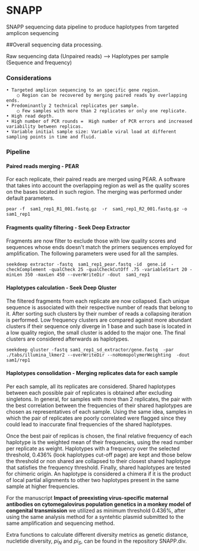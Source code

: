 # SNAPP

SNAPP sequencing data pipeline to produce haplotypes from targeted amplicon sequencing

##Overall sequencing data processing. 

Raw sequencing data (Unpaired reads)   -->  Haplotypes per sample (Sequence and frequency)


### Considerations

	• Targeted amplicon sequencing to an specific gene region.
		○ Region can be recovered by merging paired reads by overlapping ends.  
	• Predominantly 2 technical replicates per sample. 
		○ Few samples with more than 2 replicates or only one replicate. 
	• High read depth. 
	• High number of PCR rounds =  High number of PCR errors and increased variability between replicas.
	• Variable initial sample size: Variable viral load at different sampling points in time and fluid. 
	
	
### Pipeline

#### Paired reads merging - PEAR
For each replicate, their paired reads are merged using PEAR. A software that takes into account the overlapping region as well as the quality scores on the bases located in such region. The merging was performed under default parameters.

`pear -f  sam1_rep1_R1_001.fastq.gz  -r  sam1_rep1_R2_001.fastq.gz -o  sam1_rep1`

#### Fragments quality filtering - Seek Deep Extractor
Fragments are now filter to exclude those with low quality scores and sequences whose ends doesn't match the primers sequences employed for amplification. 
The following parameters were used for all the samples. 

`seekdeep extractor -fastq  sam1_rep1_pear.fastq -id  gene.id  -checkComplement -qualCheck 25 -qualCheckCutOff .75 -variableStart 20 -minLen 350 -maxLen 450 --overWriteDir -dout  sam1_rep1`

#### Haplotypes calculation - Seek Deep Qluster
The filtered fragments from each replicate are now collapsed.  Each unique sequence is associated with their respective number of reads that belong to it. After sorting such clusters by their number of reads a collapsing iteration is performed. Low frequency clusters are compared against more abundant clusters if their sequence only diverge in 1 base and such base is located in a low quality region, the small cluster is added to the major one.  The final clusters are considered afterwards as haplotypes. 

`seekdeep qluster -fastq sam1_rep1_sd_extractor/gene.fastq  -par ./tabs/illumina_lkmer2 --overWriteDir --noHomopolymerWeighting  -dout  sam1/rep1`

#### Haplotypes consolidation - Merging replicates data for each sample

Per each sample, all its replicates are considered. Shared haplotypes between each possible pair of replicates is obtained after excluding singletons. In general, for samples with more than 2 replicates, the pair with the best correlation between the frequencies of their shared haplotypes are chosen as representatives of each sample. Using the same idea, samples in which the pair of replicates are poorly correlated were flagged since they could lead to inaccurate final frequencies of the shared haplotypes.  

Once the best pair of replicas is chosen, the final relative frequency of each haplotype is the weighted mean of their frequencies, using the read number per replicate as weight. Haplotypes with a frequency over the selected threshold, 0.436% (look haplotypes cut-off  page) are kept and those below the threshold or non shared are collapsed to their closest shared haplotype that satisfies the frequency threshold. Finally, shared haplotypes are tested for chimeric origin. An haplotype is considered a chimera if it is the product of local partial alignments to other two haplotypes present in the same sample  at higher frequencies. 

For the manuscript **Impact of preexisting virus-specific maternal antibodies on cytomegalovirus population genetics in a monkey model of congenital transmission** we utilized as minimum threshold 0.436%, after using the same analysis method for a syntehtic plasmid submitted to the same amplification and sequencing method. 

Extra functions to calculate different diversity metrics as genetic distance, nucletide diversity, $pi_N$ and $pi_S$, can be found in the repository SNAPP.div.  
